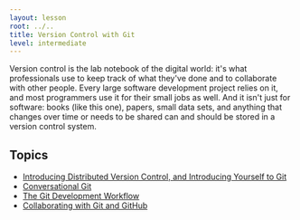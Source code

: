 ```yaml
---
layout: lesson
root: ../..
title: Version Control with Git
level: intermediate
---
```

Version control is the lab notebook of the digital world:
it's what professionals use to keep track of what they've done
and to collaborate with other people.
Every large software development project relies on it,
and most programmers use it for their small jobs as well.
And it isn't just for software:
books (like this one),
papers,
small data sets,
and anything that changes over time or needs to be shared
can and should be stored in a version control system.

Topics
------
* [Introducing Distributed Version Control, and Introducing
Yourself to Git](00-intro.html)
* [Conversational Git](01-gitlocal.html)
* [The Git Development Workflow](02-developing.html)
* [Collaborating with Git and GitHub](03-collaborating.html)
